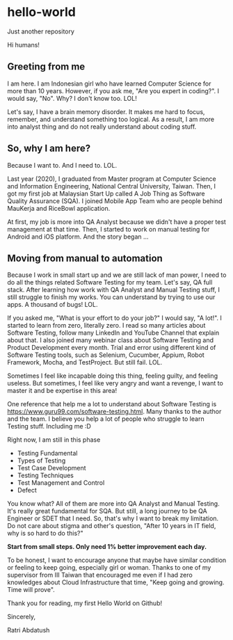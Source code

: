# hello-world
Just another repository

Hi humans!

## Greeting from me
I am here. I am Indonesian girl who have learned Computer Science for more than 10 years. However, if you ask me, "Are you expert in coding?". I would say, "No". Why? I don't know too. LOL!

Let's say, I have a brain memory disorder. It makes me hard to focus, remember, and understand something too logical. As a result, I am more into analyst thing and do not really understand about coding stuff. 

## So, why I am here? 
Because I want to. And I need to. LOL. 

Last year (2020), I graduated from Master program at Computer Science and Information Engineering, National Central University, Taiwan. Then, I got my first job at Malaysian Start Up called A Job Thing as Software Quality Assurance (SQA). I joined Mobile App Team who are people behind MauKerja and RiceBowl application.

At first, my job is more into QA Analyst because we didn't have a proper test management at that time. Then, I started to work on manual testing for Android and iOS platform. And the story began ...

## Moving from manual to automation
Because I work in small start up and we are still lack of man power, I need to do all the things related Software Testing for my team. Let's say, QA full stack. After learning how work with QA Analyst and Manual Testing stuff, I still struggle to finish my works. You can understand by trying to use our apps. A thousand of bugs! LOL.

If you asked me, "What is your effort to do your job?" I would say, "A lot!". I started to learn from zero, literally zero. I read so many articles about Software Testing, follow many LinkedIn and YouTube Channel that explain about that. I also joined many webinar class about Software Testing and Product Development every month. Trial and error using different kind of Software Testing tools, such as Selenium, Cucumber, Appium, Robot Framework, Mocha, and TestProject. But still fail. LOL. 

Sometimes I feel like incapable doing this thing, feeling guilty, and feeling useless. But sometimes, I feel like very angry and want a revenge, I want to master it and be expertise in this area! 

One reference that help me a lot to understand about Software Testing is https://www.guru99.com/software-testing.html. Many thanks to the author and the team. I believe you help a lot of people who struggle to learn Testing stuff. Including me :D

Right now, I am still in this phase
- Testing Fundamental
- Types of Testing
- Test Case Development
- Testing Techniques
- Test Management and Control
- Defect

You know what? All of them are more into QA Analyst and Manual Testing. It's really great fundamental for SQA. But still, a long journey to be QA Engineer or SDET that I need. So, that's why I want to break my limitation. Do not care about stigma and other's question, "After 10 years in IT field, why is so hard to do this?"



**Start from small steps. Only need 1% better improvement each day.**



To be honest, I want to encourage anyone that maybe have similar condition or feeling to keep going, especially girl or woman. Thanks to one of my supervisor from III Taiwan that encouraged me even if I  had zero knowledges about Cloud Infrastructure that time, "Keep going and growing. Time will prove".

Thank you for reading, my first Hello World on Github!

Sincerely,

Ratri Abdatush
